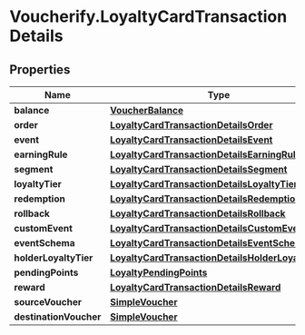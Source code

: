 # Voucherify.LoyaltyCardTransactionDetails

## Properties

Name | Type | Description | Notes
------------ | ------------- | ------------- | -------------
**balance** | [**VoucherBalance**](VoucherBalance.md) |  | [optional] 
**order** | [**LoyaltyCardTransactionDetailsOrder**](LoyaltyCardTransactionDetailsOrder.md) |  | [optional] 
**event** | [**LoyaltyCardTransactionDetailsEvent**](LoyaltyCardTransactionDetailsEvent.md) |  | [optional] 
**earningRule** | [**LoyaltyCardTransactionDetailsEarningRule**](LoyaltyCardTransactionDetailsEarningRule.md) |  | [optional] 
**segment** | [**LoyaltyCardTransactionDetailsSegment**](LoyaltyCardTransactionDetailsSegment.md) |  | [optional] 
**loyaltyTier** | [**LoyaltyCardTransactionDetailsLoyaltyTier**](LoyaltyCardTransactionDetailsLoyaltyTier.md) |  | [optional] 
**redemption** | [**LoyaltyCardTransactionDetailsRedemption**](LoyaltyCardTransactionDetailsRedemption.md) |  | [optional] 
**rollback** | [**LoyaltyCardTransactionDetailsRollback**](LoyaltyCardTransactionDetailsRollback.md) |  | [optional] 
**customEvent** | [**LoyaltyCardTransactionDetailsCustomEvent**](LoyaltyCardTransactionDetailsCustomEvent.md) |  | [optional] 
**eventSchema** | [**LoyaltyCardTransactionDetailsEventSchema**](LoyaltyCardTransactionDetailsEventSchema.md) |  | [optional] 
**holderLoyaltyTier** | [**LoyaltyCardTransactionDetailsHolderLoyaltyTier**](LoyaltyCardTransactionDetailsHolderLoyaltyTier.md) |  | [optional] 
**pendingPoints** | [**LoyaltyPendingPoints**](LoyaltyPendingPoints.md) |  | [optional] 
**reward** | [**LoyaltyCardTransactionDetailsReward**](LoyaltyCardTransactionDetailsReward.md) |  | [optional] 
**sourceVoucher** | [**SimpleVoucher**](SimpleVoucher.md) |  | [optional] 
**destinationVoucher** | [**SimpleVoucher**](SimpleVoucher.md) |  | [optional] 


